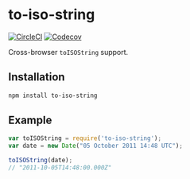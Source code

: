 # to-iso-string

[![CircleCI](https://img.shields.io/circleci/project/segmentio/to-iso-string/master.svg?maxAge=2592000)](https://circleci.com/gh/segmentio/to-iso-string)
[![Codecov](https://img.shields.io/codecov/c/github/segmentio/to-iso-string/master.svg?maxAge=2592000)](https://codecov.io/gh/segmentio/to-iso-string)

  
Cross-browser `toISOString` support.

## Installation

```sh
npm install to-iso-string
```

## Example

```js
var toISOString = require('to-iso-string');
var date = new Date("05 October 2011 14:48 UTC");

toISOString(date);
// "2011-10-05T14:48:00.000Z"
```

